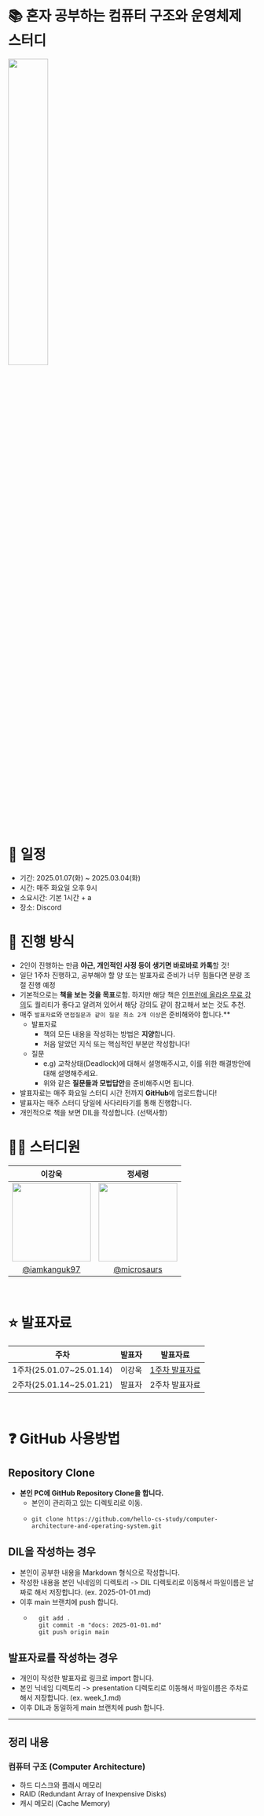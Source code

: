 # 📚 혼자 공부하는 컴퓨터 구조와 운영체제 스터디

<img src="https://github.com/user-attachments/assets/b81c779c-8750-43c2-beb4-bba6bbea23b1" width="40%" />

<br/>

# 📆 일정

- 기간: 2025.01.07(화) ~ 2025.03.04(화)
- 시간: 매주 화요일 오후 9시
- 소요시간: 기본 1시간 + a
- 장소: Discord

# 📃 진행 방식

- 2인이 진행하는 만큼 **야근, 개인적인 사정 등이 생기면 바로바로 카톡**할 것!
- 일단 1주차 진행하고, 공부해야 할 양 또는 발표자료 준비가 너무 힘들다면 분량 조절 진행 예정
- 기본적으로는 **책을 보는 것을 목표**로함. 하지만 해당 책은 [인프런에 올라온 무료 강의](https://www.inflearn.com/course/%ED%98%BC%EC%9E%90-%EA%B3%B5%EB%B6%80%ED%95%98%EB%8A%94-%EC%BB%B4%ED%93%A8%ED%84%B0%EA%B5%AC%EC%A1%B0-%EC%9A%B4%EC%98%81%EC%B2%B4%EC%A0%9C)도 퀄리티가 좋다고 알려져 있어서 해당 강의도 같이 참고해서 보는 것도 추천.
- 매주 `발표자료`와 `면접질문과 같이 질문 최소 2개 이상`은 준비해와야 합니다.\*\*
  - 발표자료
    - 책의 모든 내용을 작성하는 방법은 **지양**합니다.
    - 처음 알았던 지식 또는 핵심적인 부분만 작성합니다!
  - 질문
    - e.g) 교착상태(Deadlock)에 대해서 설명해주시고, 이를 위한 해결방안에 대해 설명해주세요.
    - 위와 같은 **질문들과 모법답안**을 준비해주시면 됩니다.
- 발표자료는 매주 화요일 스터디 시간 전까지 **GitHub**에 업로드합니다!
- 발표자는 매주 스터디 당일에 사다리타기를 통해 진행합니다.
- 개인적으로 책을 보면 DIL을 작성합니다. (선택사항)

# 🙋‍♂️ 스터디원

|                                      이강욱                                       |                                      정세령                                       |
| :-------------------------------------------------------------------------------: | :-------------------------------------------------------------------------------: |
| <img width="160px" src="https://avatars.githubusercontent.com/u/121025796?v=4" /> | <img width="160px" src="https://avatars.githubusercontent.com/u/105776815?v=4" /> |
|                  [@iamkanguk97](https://github.com/iamkanguk97)                   |                   [@microsaurs](https://github.com/microsaurs)                    |

<br/>

# ⭐️ 발표자료

|           주차           | 발표자 |                                                                   발표자료                                                                   |
| :----------------------: | :----: | :------------------------------------------------------------------------------------------------------------------------------------------: |
| 1주차(25.01.07~25.01.14) | 이강욱 | [1주차 발표자료](https://github.com/hello-cs-study/computer-architecture-and-operating-system/blob/main/iamkanguk97/presentation/week_1.pdf) |
| 2주차(25.01.14~25.01.21) | 발표자 |                                                                2주차 발표자료                                                                |

<br/>

# ❓ GitHub 사용방법

## Repository Clone

- **본인 PC에 GitHub Repository Clone을 합니다.**
  - 본인이 관리하고 있는 디렉토리로 이동.
  - ```
    git clone https://github.com/hello-cs-study/computer-architecture-and-operating-system.git
    ```

## DIL을 작성하는 경우

- 본인이 공부한 내용을 Markdown 형식으로 작성합니다.
- 작성한 내용을 본인 닉네임의 디렉토리 -> DIL 디렉토리로 이동해서 파일이름은 날짜로 해서 저장합니다. (ex. 2025-01-01.md)
- 이후 main 브랜치에 push 합니다.
  - ```
      git add .
      git commit -m "docs: 2025-01-01.md"
      git push origin main
    ```

## 발표자료를 작성하는 경우

- 개인이 작성한 발표자료 링크로 import 합니다.
- 본인 닉네임 디렉토리 -> presentation 디렉토리로 이동해서 파일이름은 주차로 해서 저장합니다. (ex. week_1.md)
- 이후 DIL과 동일하게 main 브랜치에 push 합니다.

---

## 정리 내용

### 컴퓨터 구조 (Computer Architecture)

- 하드 디스크와 플래시 메모리
- RAID (Redundant Array of Inexpensive Disks)
- 캐시 메모리 (Cache Memory)

